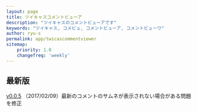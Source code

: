 ```yaml
---
layout: page
title: ツイキャスコメントビューア
description: "ツイキャスのコメントビューアです"
keywords: "ツイキャス, コメビュ, コメントビューア, コメントビューワ"
author: ryu-s
permalink: app/twicascommentviewer
sitemap:
    priority: 1.0
    changefreq: 'weekly'	
---
```


## 最新版
[v0.0.5](https://github.com/ryu-s/Upload/releases/download/tc_v0.0.5/TwicasCommentViewer_v0.0.5.zip) （2017/02/09）最新のコメントのサムネが表示されない場合がある問題を修正  
